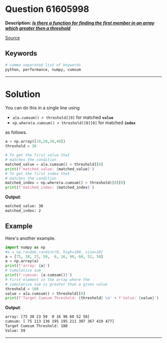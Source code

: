 # Question 61605998

**Description: [_Is there a function for finding the first member in an array which greater then a threshold_][#Q]**

[Source][#Q]

[#Q]: https://stackoverflow.com/questions/61605998/is-there-a-function-for-finding-the-first-member-in-an-array-which-greater-then

## Keywords

```bash
# comma separated list of keywords
python, performance, numpy, cumsum
```

---

# Solution

You can do this in a single line using

- `a[a.cumsum() > threshold][0]` for matched **`value`**
- `np.where(a.cumsum() > threshold)[0][0]` for matched **`index`**

as follows.

```python
a = np.array([10,20,30,40])
threshold = 30

# To get the first value that
# matches the condition
matched_value = a[a.cumsum() > threshold][0]
print(f'matched_value: {matched_value}')
# To get the first index that
# matches the condition
matched_index = np.where(a.cumsum() > threshold)[0][0]
print(f'matched_index: {matched_index}')
```

**Output**:

```bash
matched_value: 30
matched_index: 2
```

## Example

Here's another example.

```python
import numpy as np
#a = np.random.randint(0, high=100, size=10)
a = [75, 38, 23, 59,  0, 16, 96, 60, 52, 58]
a = np.array(a)
print(f'array: {a}')
# Cumulative sum
print(f'cumsum: {a.cumsum()}')
# First element in the array where the
# cumulative sum is greater than a given value
threshold = 180
value = a[a.cumsum() > threshold][0]
print(f'Target Cumsum Threshold: {threshold} \n' + f'Value: {value}')
```

**Output**:

```bash
array: [75 38 23 59  0 16 96 60 52 58]
cumsum: [ 75 113 136 195 195 211 307 367 419 477]
Target Cumsum Threshold: 180
Value: 59
```

---
